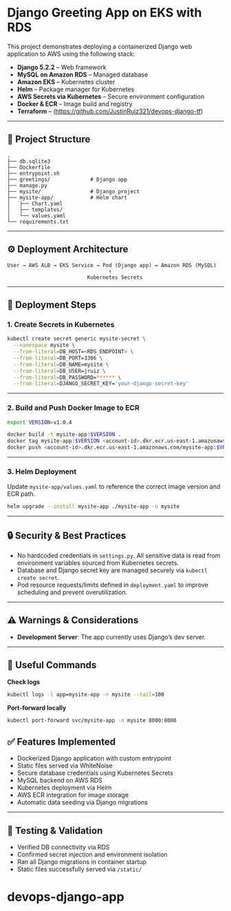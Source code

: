 # Django Greeting App on EKS with RDS

This project demonstrates deploying a containerized Django web application to AWS using the following stack:

- **Django 5.2.2** – Web framework
- **MySQL on Amazon RDS** – Managed database
- **Amazon EKS** – Kubernetes cluster
- **Helm** – Package manager for Kubernetes
- **AWS Secrets via Kubernetes** – Secure environment configuration
- **Docker & ECR** – Image build and registry
- **Terraform** – (https://github.com/JustinRuiz321/devops-django-tf)

---

## 📁 Project Structure

```
.
├── db.sqlite3
├── Dockerfile
├── entrypoint.sh
├── greetings/             # Django app
├── manage.py
├── mysite/                # Django project
├── mysite-app/            # Helm chart
│   ├── Chart.yaml
│   ├── templates/
│   └── values.yaml
└── requirements.txt
```

---

## ⚙️ Deployment Architecture

```text
User → AWS ALB → EKS Service → Pod (Django app) ↔ Amazon RDS (MySQL)
                                 ↑
                          Kubernetes Secrets
```

---

## 🚀 Deployment Steps

### 1. Create Secrets in Kubernetes

```sh
kubectl create secret generic mysite-secret \
  --namespace mysite \
  --from-literal=DB_HOST=<RDS_ENDPOINT> \
  --from-literal=DB_PORT=3306 \
  --from-literal=DB_NAME=mysite \
  --from-literal=DB_USER=jruiz \
  --from-literal=DB_PASSWORD=****** \
  --from-literal=DJANGO_SECRET_KEY='your-django-secret-key'
```

---

### 2. Build and Push Docker Image to ECR

```sh
export VERSION=v1.0.4

docker build -t mysite-app:$VERSION .
docker tag mysite-app:$VERSION <account-id>.dkr.ecr.us-east-1.amazonaws.com/mysite-app:$VERSION
docker push <account-id>.dkr.ecr.us-east-1.amazonaws.com/mysite-app:$VERSION
```

---

### 3. Helm Deployment

Update `mysite-app/values.yaml` to reference the correct image version and ECR path.

```sh
helm upgrade --install mysite-app ./mysite-app -n mysite
```

---

## 🔒 Security & Best Practices

- No hardcoded credentials in `settings.py`. All sensitive data is read from environment variables sourced from Kubernetes secrets.
- Database and Django secret key are managed securely via `kubectl create secret`.
- Pod resource requests/limits defined in `deployment.yaml` to improve scheduling and prevent overutilization.

---

## ⚠️ Warnings & Considerations
 
- **Development Server**: The app currently uses Django’s dev server.

---

## 📎 Useful Commands

**Check logs**
```sh
kubectl logs -l app=mysite-app -n mysite --tail=100
```

**Port-forward locally**
```sh
kubectl port-forward svc/mysite-app -n mysite 8000:8000
```


## ✅ Features Implemented

- Dockerized Django application with custom entrypoint
- Static files served via WhiteNoise
- Secure database credentials using Kubernetes Secrets
- MySQL backend on AWS RDS
- Kubernetes deployment via Helm
- AWS ECR integration for image storage
- Automatic data seeding via Django migrations

---

## 🧪 Testing & Validation

- Verified DB connectivity via RDS
- Confirmed secret injection and environment isolation
- Ran all Django migrations in container startup
- Static files successfully served via `/static/`

# devops-django-app
